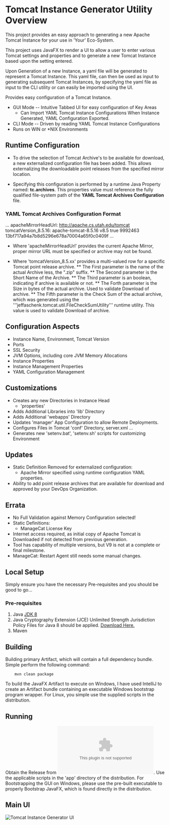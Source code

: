 # Tomcat Instance Generator Utility Overview
This project provides an easy approach to generating a new Apache Tomcat Instance for your use in
'Your' Eco-System.

This project uses JavaFX to render a UI to allow a user to enter various Tomcat settings and properties and 
to generate a new Tomcat Instance based upon the setting entered.

Upon Generation of a new Instance, a yaml file will be generated to represent a Tomcat Instance.  This yaml file,
can then be used as input to generating subsequent Tomcat Instances, by specifying the yaml file as input to
the CLI utility or can easily be imported using the UI.

Provides easy configuration of a Tomcat Instance.
* GUI Mode -- Intuitive Tabbed UI for easy configuration of Key Areas
  * Can Import YAML Tomcat Instance Configurations
  When Instance Generated, YAML Configuration Exported.
* CLI Mode -- Driven by reading YAML Tomcat Instance Configurations
* Runs on WIN or *NIX Environments

## Runtime Configuration
* To drive the selection of Tomcat Archive's to be available for download, a new externalized configuration
  file has been added. This allows externalizing the downloadable point releases from the specified mirror location.

* Specifying this configuration is performed by a runtime Java Property named: **tc.archives**.  This properties value
  must reference the fully qualified file-system path of the **YAML Tomcat Archives Configuration** file.

###  YAML Tomcat Archives Configuration Format
  ...
     apacheMirrorHeadUrl: http://apache.cs.utah.edu/tomcat
     tomcatVersion_8.5.16: apache-tomcat-8.5.16 v8.5 true 9992463 13bf717a94a7b8d5296e678a70004a65f0c0409f
  ...

  * Where 'apacheMirrorHeadUrl' provides the current Apache Mirror, proper mirror URL must be specified or archive may not
  be found.

  * Where 'tomcatVersion_8.5.xx' provides a multi-valued row for a specific Tomcat point release archive.
  ** The First parameter is the name of the actual Archive less, the ".zip" suffix.
  ** The Second parameter is the Short Name of the Archive.
  ** The Third parameter is an boolean, indicating if archive is available or not.
  ** The Forth parameter is the Size in bytes of the actual archive. Used to validate Download of archive.
  ** The Fifth parameter is the Check Sum of the actual archive, which was generated using the
     '''jeffaschenk.tomcat.util.FileCheckSumUtility''' runtime utility.  This value is used to validate Download of archive.


## Configuration Aspects
* Instance Name, Environment, Tomcat Version
* Ports
* SSL Security
* JVM Options, including core JVM Memory Allocations
* Instance Properties
* Instance Management Properties
* YAML Configuration Management

## Customizations
* Creates any new Directories in Instance Head
  * 'properties' 
* Adds Additional Libraries into 'lib' Directory
* Adds Additional 'webapps' Directory
* Updates 'manager' App Configuration to allow Remote Deployments.
* Configures Files in Tomcat 'conf' Directory, server.xml ...
* Generates new 'setenv.bat', 'setenv.sh' scripts for customizing Environment

## Updates
* Static Definition Removed for externalized configuration:
  * Apache Mirror specified using runtime configuration YAML properties.
* Ability to add point release archives that are available for download and approved by your DevOps Organization.

## Errata
* No Full Validation against Memory Configuration selected!
* Static Definitions:
  * ManageCat License Key
* Internet access required, as initial copy of Apache Tomcat is Downloaded if not detected from previous generation.
* Tool has capability of multiple versions, but V9 is not at a complete or final milestone.
* ManageCat: Restart Agent still needs some manual changes.

## Local Setup
Simply ensure you have the necessary Pre-requisites and you should be good to go...

### Pre-requisites

1. Java [JDK 8](http://www.oracle.com/technetwork/java/javase/downloads/jdk8-downloads-2133151.html)
2. Java Cryptography Extension (JCE) Unlimited Strength Jurisdiction Policy Files for Java 8 should be
applied.  [Download Here.](http://www.oracle.com/technetwork/java/javase/downloads/jce8-download-2133166.html)
3. Maven

## Building
Building primary Artifact, which will contain a full dependency bundle.  Simple perform the following command:
  ``` 
      mvn clean package 
  ```
  
  To build the JavaFX Artifact to execute on Windows, I have used IntelliJ to create an Artifact bundle containing an executable Windows bootstrap program wrapper.  For Linux, you simple use the supplied scripts in the distribution. 

## Running
Obtain the Release from ![here](https://github.com/jaschenk/Tomcat-Instance-Generator/releases/download/v1.0.0.2/Tomcat-Instance-Generator_distribution_20170427.zip). Use the applicable scripts in the 'app' directory of the distribution.  For Bootstrapping the GUI on Windows, please use the pre-built executable to properly Bootstrap JavaFX, which is found directly in the distribution.

## Main UI
![Tomcat Instance Generator UI](https://raw.githubusercontent.com/jaschenk/Tomcat-Instance-Generator/master/doc/images/TomcatInstanceGenerator_01.png)

